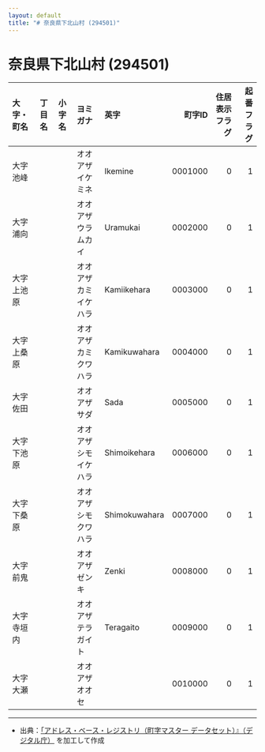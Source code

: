```yaml
---
layout: default
title: "# 奈良県下北山村 (294501)"
---
```


# 奈良県下北山村 (294501)

| 大字・町名 | 丁目名 | 小字名 | ヨミガナ | 英字 | 町字ID | 住居表示フラグ | 起番フラグ |
|:--------|:------|:------|:-----------------|:---------------------|--------:|----------:|--------:|
| 大字池峰 |  |  | オオアザイケミネ | Ikemine | 0001000 | 0 | 1 |
| 大字浦向 |  |  | オオアザウラムカイ | Uramukai | 0002000 | 0 | 1 |
| 大字上池原 |  |  | オオアザカミイケハラ | Kamiikehara | 0003000 | 0 | 1 |
| 大字上桑原 |  |  | オオアザカミクワハラ | Kamikuwahara | 0004000 | 0 | 1 |
| 大字佐田 |  |  | オオアザサダ | Sada | 0005000 | 0 | 1 |
| 大字下池原 |  |  | オオアザシモイケハラ | Shimoikehara | 0006000 | 0 | 1 |
| 大字下桑原 |  |  | オオアザシモクワハラ | Shimokuwahara | 0007000 | 0 | 1 |
| 大字前鬼 |  |  | オオアザゼンキ | Zenki | 0008000 | 0 | 1 |
| 大字寺垣内 |  |  | オオアザテラガイト | Teragaito | 0009000 | 0 | 1 |
| 大字大瀬 |  |  | オオアザオオセ |  | 0010000 | 0 | 1 |

---

- 出典：[「アドレス・ベース・レジストリ（町字マスター データセット）』（デジタル庁）](https://www.digital.go.jp/policies/base_registry_address/) を加工して作成